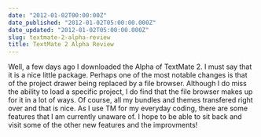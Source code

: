 ```yaml
---
date: "2012-01-02T00:00:00Z"
date_published: "2012-01-02T05:00:00.000Z"
date_updated: "2012-01-02T05:00:00.000Z"
slug: textmate-2-alpha-review
title: TextMate 2 Alpha Review
---
```


Well, a few days ago I downloaded the Alpha of TextMate 2.  I must say that it is a nice little package.  Perhaps one of the most notable changes is that of the project drawer being replaced by a file browser.  Although I do miss the ability to load a specific project, I do find that the file browser makes up for it in a lot of ways.  Of course, all my bundles and themes transfered right over and that is nice.  As I use TM for my everyday coding, there are some features that I am currently unaware of.  I hope to be able to sit back and visit some of the other new features and the improvments!
